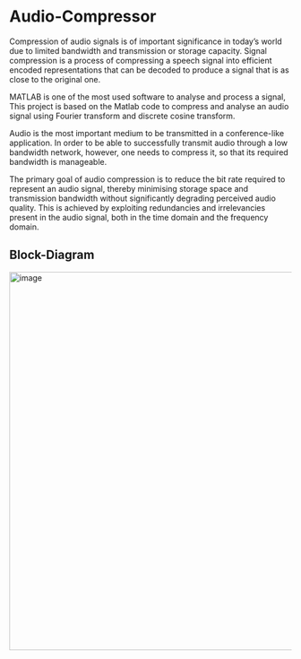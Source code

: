 # Audio-Compressor

Compression of audio signals is of important significance in today’s world due to
limited bandwidth and transmission or storage capacity. Signal compression is a process
of compressing a speech signal into efficient encoded representations that can be
decoded to produce a signal that is as close to the original one.

MATLAB is one of the most used software to analyse and process a signal, This
project is based on the Matlab code to compress and analyse an audio signal using
Fourier transform and discrete cosine transform.

Audio is the most important medium to be transmitted in a conference-like
application. In order to be able to successfully transmit audio through a low
bandwidth network, however, one needs to compress it, so that its required bandwidth
is manageable.

The primary goal of audio compression is to reduce the bit rate required to
represent an audio signal, thereby minimising storage space and transmission
bandwidth without significantly degrading perceived audio quality. This is achieved by
exploiting redundancies and irrelevancies present in the audio signal, both in the time
domain and the frequency domain.

## Block-Diagram


<img width="675" alt="image" src="https://github.com/Sk-rocks/Audio-Compressor/assets/108253090/4dcfc18a-2c79-4c37-bd97-94d6ea6784fa">

